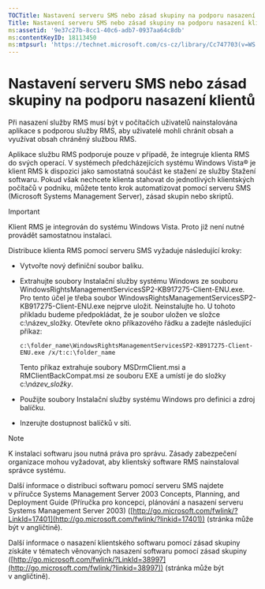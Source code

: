 ```yaml
---
TOCTitle: Nastavení serveru SMS nebo zásad skupiny na podporu nasazení klientů
Title: Nastavení serveru SMS nebo zásad skupiny na podporu nasazení klientů
ms:assetid: '9e37c27b-8cc1-40c6-adb7-0937aa64c8db'
ms:contentKeyID: 18113450
ms:mtpsurl: 'https://technet.microsoft.com/cs-cz/library/Cc747703(v=WS.10)'
---
```


Nastavení serveru SMS nebo zásad skupiny na podporu nasazení klientů
====================================================================

Při nasazení služby RMS musí být v počítačích uživatelů nainstalována aplikace s podporou služby RMS, aby uživatelé mohli chránit obsah a využívat obsah chráněný službou RMS.

Aplikace službu RMS podporuje pouze v případě, že integruje klienta RMS do svých operací. V systémech předcházejících systému Windows Vista® je klient RMS k dispozici jako samostatná součást ke stažení ze služby Stažení softwaru. Pokud však nechcete klienta stahovat do jednotlivých klientských počítačů v podniku, můžete tento krok automatizovat pomocí serveru SMS (Microsoft Systems Management Server), zásad skupin nebo skriptů.

> [!IMPORTANT]
> Klient RMS je integrován do systému Windows Vista. Proto již není nutné provádět samostatnou instalaci. 

Distribuce klienta RMS pomocí serveru SMS vyžaduje následující kroky:

-   Vytvořte nový definiční soubor balíku.

-   Extrahujte soubory Instalační služby systému Windows ze souboru WindowsRightsManagementServicesSP2-KB917275-Client-ENU.exe. Pro tento účel je třeba soubor WindowsRightsManagementServicesSP2-KB917275-Client-ENU.exe nejprve uložit. Neinstalujte ho. U tohoto příkladu budeme předpokládat, že je soubor uložen ve složce c:\\název\_složky. Otevřete okno příkazového řádku a zadejte následující příkaz:

    `c:\folder_name\WindowsRightsManagementServicesSP2-KB917275-Client-ENU.exe /x/t:c:\folder_name`

    Tento příkaz extrahuje soubory MSDrmClient.msi a RMClientBackCompat.msi ze souboru EXE a umístí je do složky c:\\*název\_složky*.

-   Použijte soubory Instalační služby systému Windows pro definici a zdroj balíčku.

-   Inzerujte dostupnost balíčků v síti.

> [!NOTE]
> K instalaci softwaru jsou nutná práva pro správu. Zásady zabezpečení organizace mohou vyžadovat, aby klientský software RMS nainstaloval správce systému. 

Další informace o distribuci softwaru pomocí serveru SMS najdete v příručce Systems Management Server 2003 Concepts, Planning, and Deployment Guide (Příručka pro koncepci, plánování a nasazení serveru Systems Management Server 2003) ([http://go.microsoft.com/fwlink/?LinkId=17401](http://go.microsoft.com/fwlink/?linkid=17401)) (stránka může být v angličtině).

Další informace o nasazení klientského softwaru pomocí zásad skupiny získáte v tématech věnovaných nasazení softwaru pomocí zásad skupiny ([http://go.microsoft.com/fwlink/?LinkId=38997](http://go.microsoft.com/fwlink/?linkid=38997)) (stránka může být v angličtině).
